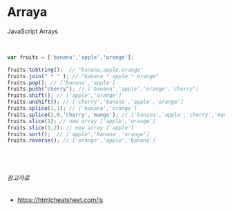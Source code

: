 # Arraya

JavaScript Arrays

<br>

```javascript
var fruits = ['banana','apple','orange'];

fruits.toString();  // "banana,apple,orange"
fruits.join(" * " ); // "banana * apple * orange"
fruits.pop(); // ['banana','apple']
fruits.push("cherry"); // ['banana','apple','orange','cherry']
fruits.shift(); // ['apple','orange']
fruits.unshift(); // ['cherry','banana','apple','orange']
fruits.splice(1,1); // ['banana','orange'] 
fruits.splice(2,0,'cherry','mango'); // ['banana','apple','cherry','mango','orange']
fruits.slice(1); // new array ['apple','orange']
fruits.slice(1,2); // new array ['apple']
fruits.sort();  // ['apple','banana','orange']
fruits.reverse(); // ['orange','apple','banana']
```

<br>
<br>


###### 참고자료

* <a href="https://htmlcheatsheet.com/js/" target="_blank"> https://htmlcheatsheet.com/js </a>